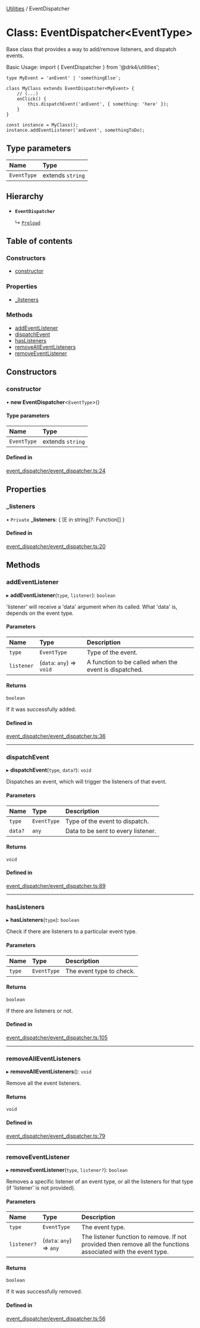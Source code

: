[Utilities](../README.md) / EventDispatcher

# Class: EventDispatcher<EventType\>

Base class that provides a way to add/remove listeners, and dispatch events.

Basic Usage:
    import { EventDispatcher } from '@drk4/utilities';

    type MyEvent = 'anEvent' | 'somethingElse';

    class MyClass extends EventDispatcher<MyEvent> {
        // (...)
        onClick() {
            this.dispatchEvent('anEvent', { something: 'here' });
        }
    }

    const instance = MyClass();
    instance.addEventListener('anEvent', somethingToDo);

## Type parameters

| Name | Type |
| :------ | :------ |
| `EventType` | extends `string` |

## Hierarchy

- **`EventDispatcher`**

  ↳ [`Preload`](Preload.md)

## Table of contents

### Constructors

- [constructor](EventDispatcher.md#constructor)

### Properties

- [\_listeners](EventDispatcher.md#_listeners)

### Methods

- [addEventListener](EventDispatcher.md#addeventlistener)
- [dispatchEvent](EventDispatcher.md#dispatchevent)
- [hasListeners](EventDispatcher.md#haslisteners)
- [removeAllEventListeners](EventDispatcher.md#removealleventlisteners)
- [removeEventListener](EventDispatcher.md#removeeventlistener)

## Constructors

### constructor

• **new EventDispatcher**<`EventType`\>()

#### Type parameters

| Name | Type |
| :------ | :------ |
| `EventType` | extends `string` |

#### Defined in

[event_dispatcher/event_dispatcher.ts:24](https://github.com/noobiept/utilities/blob/1ba3532/source/event_dispatcher/event_dispatcher.ts#L24)

## Properties

### \_listeners

• `Private` **\_listeners**: { [E in string]?: Function[] }

#### Defined in

[event_dispatcher/event_dispatcher.ts:20](https://github.com/noobiept/utilities/blob/1ba3532/source/event_dispatcher/event_dispatcher.ts#L20)

## Methods

### addEventListener

▸ **addEventListener**(`type`, `listener`): `boolean`

'listener' will receive a 'data' argument when its called.
What 'data' is, depends on the event type.

#### Parameters

| Name | Type | Description |
| :------ | :------ | :------ |
| `type` | `EventType` | Type of the event. |
| `listener` | (`data`: `any`) => `void` | A function to be called when the event is dispatched. |

#### Returns

`boolean`

If it was successfully added.

#### Defined in

[event_dispatcher/event_dispatcher.ts:36](https://github.com/noobiept/utilities/blob/1ba3532/source/event_dispatcher/event_dispatcher.ts#L36)

___

### dispatchEvent

▸ **dispatchEvent**(`type`, `data?`): `void`

Dispatches an event, which will trigger the listeners of that event.

#### Parameters

| Name | Type | Description |
| :------ | :------ | :------ |
| `type` | `EventType` | Type of the event to dispatch. |
| `data?` | `any` | Data to be sent to every listener. |

#### Returns

`void`

#### Defined in

[event_dispatcher/event_dispatcher.ts:89](https://github.com/noobiept/utilities/blob/1ba3532/source/event_dispatcher/event_dispatcher.ts#L89)

___

### hasListeners

▸ **hasListeners**(`type`): `boolean`

Check if there are listeners to a particular event type.

#### Parameters

| Name | Type | Description |
| :------ | :------ | :------ |
| `type` | `EventType` | The event type to check. |

#### Returns

`boolean`

If there are listeners or not.

#### Defined in

[event_dispatcher/event_dispatcher.ts:105](https://github.com/noobiept/utilities/blob/1ba3532/source/event_dispatcher/event_dispatcher.ts#L105)

___

### removeAllEventListeners

▸ **removeAllEventListeners**(): `void`

Remove all the event listeners.

#### Returns

`void`

#### Defined in

[event_dispatcher/event_dispatcher.ts:79](https://github.com/noobiept/utilities/blob/1ba3532/source/event_dispatcher/event_dispatcher.ts#L79)

___

### removeEventListener

▸ **removeEventListener**(`type`, `listener?`): `boolean`

Removes a specific listener of an event type, or all the listeners for that type (if 'listener' is not provided).

#### Parameters

| Name | Type | Description |
| :------ | :------ | :------ |
| `type` | `EventType` | The event type. |
| `listener?` | (`data`: `any`) => `any` | The listener function to remove. If not provided then remove all the functions associated with the event type. |

#### Returns

`boolean`

If it was successfully removed.

#### Defined in

[event_dispatcher/event_dispatcher.ts:56](https://github.com/noobiept/utilities/blob/1ba3532/source/event_dispatcher/event_dispatcher.ts#L56)
